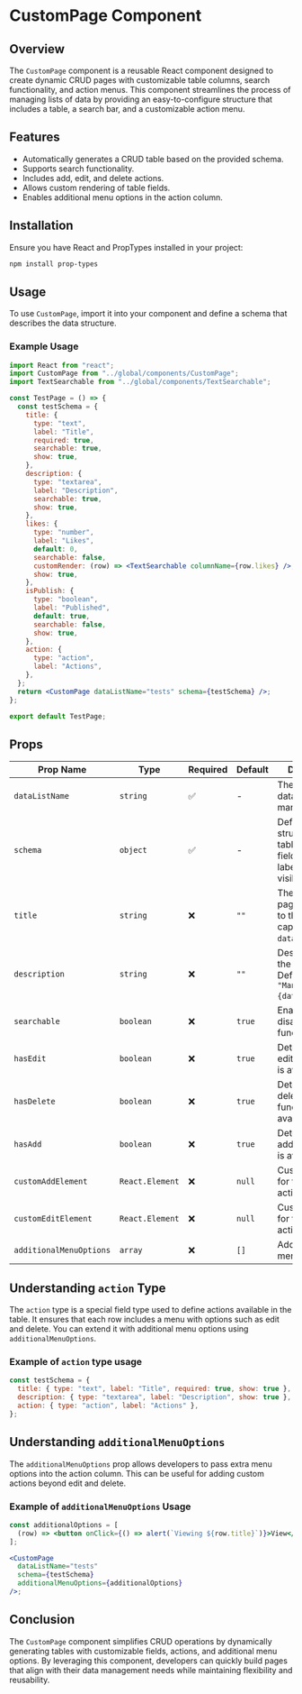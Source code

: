 # CustomPage Component

## Overview

The `CustomPage` component is a reusable React component designed to create dynamic CRUD pages with customizable table columns, search functionality, and action menus. This component streamlines the process of managing lists of data by providing an easy-to-configure structure that includes a table, a search bar, and a customizable action menu.

## Features

- Automatically generates a CRUD table based on the provided schema.
- Supports search functionality.
- Includes add, edit, and delete actions.
- Allows custom rendering of table fields.
- Enables additional menu options in the action column.

## Installation

Ensure you have React and PropTypes installed in your project:

```sh
npm install prop-types
```

## Usage

To use `CustomPage`, import it into your component and define a schema that describes the data structure.

### Example Usage

```jsx
import React from "react";
import CustomPage from "../global/components/CustomPage";
import TextSearchable from "../global/components/TextSearchable";

const TestPage = () => {
  const testSchema = {
    title: {
      type: "text",
      label: "Title",
      required: true,
      searchable: true,
      show: true,
    },
    description: {
      type: "textarea",
      label: "Description",
      searchable: true,
      show: true,
    },
    likes: {
      type: "number",
      label: "Likes",
      default: 0,
      searchable: false,
      customRender: (row) => <TextSearchable columnName={row.likes} />,
      show: true,
    },
    isPublish: {
      type: "boolean",
      label: "Published",
      default: true,
      searchable: false,
      show: true,
    },
    action: {
      type: "action",
      label: "Actions",
    },
  };
  return <CustomPage dataListName="tests" schema={testSchema} />;
};

export default TestPage;
```

## Props

| Prop Name               | Type            | Required | Default | Description                                                                        |
| ----------------------- | --------------- | -------- | ------- | ---------------------------------------------------------------------------------- |
| `dataListName`          | `string`        | ✅       | -       | The name of the data list being managed.                                           |
| `schema`                | `object`        | ✅       | -       | Defines the structure of the table, including field types, labels, and visibility. |
| `title`                 | `string`        | ❌       | `""`    | The title of the page. Defaults to the capitalized `dataListName`.                 |
| `description`           | `string`        | ❌       | `""`    | Description of the page. Defaults to `"Manage {dataListName}"`.                    |
| `searchable`            | `boolean`       | ❌       | `true`  | Enables or disables search functionality.                                          |
| `hasEdit`               | `boolean`       | ❌       | `true`  | Determines if edit functionality is available.                                     |
| `hasDelete`             | `boolean`       | ❌       | `true`  | Determines if delete functionality is available.                                   |
| `hasAdd`                | `boolean`       | ❌       | `true`  | Determines if add functionality is available.                                      |
| `customAddElement`      | `React.Element` | ❌       | `null`  | Custom element for the add action.                                                 |
| `customEditElement`     | `React.Element` | ❌       | `null`  | Custom element for the edit action.                                                |
| `additionalMenuOptions` | `array`         | ❌       | `[]`    | Additional action menu options.                                                    |

## Understanding `action` Type

The `action` type is a special field type used to define actions available in the table. It ensures that each row includes a menu with options such as edit and delete. You can extend it with additional menu options using `additionalMenuOptions`.

### Example of `action` type usage

```jsx
const testSchema = {
  title: { type: "text", label: "Title", required: true, show: true },
  description: { type: "textarea", label: "Description", show: true },
  action: { type: "action", label: "Actions" },
};
```

## Understanding `additionalMenuOptions`

The `additionalMenuOptions` prop allows developers to pass extra menu options into the action column. This can be useful for adding custom actions beyond edit and delete.

### Example of `additionalMenuOptions` Usage

```jsx
const additionalOptions = [
  (row) => <button onClick={() => alert(`Viewing ${row.title}`)}>View</button>,
];

<CustomPage
  dataListName="tests"
  schema={testSchema}
  additionalMenuOptions={additionalOptions}
/>;
```

## Conclusion

The `CustomPage` component simplifies CRUD operations by dynamically generating tables with customizable fields, actions, and additional menu options. By leveraging this component, developers can quickly build pages that align with their data management needs while maintaining flexibility and reusability.
